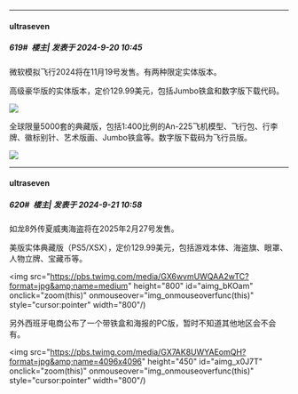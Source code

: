 ﻿
*****

####  ultraseven  
##### 619#         楼主| 发表于 2024-9-20 10:45

微软模拟飞行2024将在11月19号发售。有两种限定实体版本。

高级豪华版的实体版本，定价129.99美元，包括Jumbo铁盒和数字版下载代码。

<img src="https://flightsimulator.azureedge.net/wp-content/uploads/2024/09/Steelbook.png" referrerpolicy="no-referrer">

全球限量5000套的典藏版，包括1:400比例的An-225飞机模型、飞行包、行李牌、徽标别针、艺术版画、Jumbo铁盒等。数字版下载码为飞行员版。

<img src="https://flightsimulator.azureedge.net/wp-content/uploads/2024/09/LCE.png" referrerpolicy="no-referrer">


*****

####  ultraseven  
##### 620#         楼主| 发表于 2024-9-21 10:58

如龙8外传夏威夷海盗将在2025年2月27号发售。

美版实体典藏版（PS5/XSX），定价129.99美元，包括游戏本体、海盗旗、眼罩、人物立牌、宝藏币等。

<img src="https://pbs.twimg.com/media/GX6wvmUWQAA2wTC?format=jpg&amp;name=medium" height="800" id="aimg_bKOam" onclick="zoom(this)" onmouseover="img_onmouseoverfunc(this)" style="cursor:pointer" width="800"/)

另外西班牙电商公布了一个带铁盒和海报的PC版，暂时不知道其他地区会不会有。

<img src="https://pbs.twimg.com/media/GX7AK8UWYAEomQH?format=jpg&amp;name=4096x4096" height="450" id="aimg_x0J7T" onclick="zoom(this)" onmouseover="img_onmouseoverfunc(this)" style="cursor:pointer" width="800"/)

